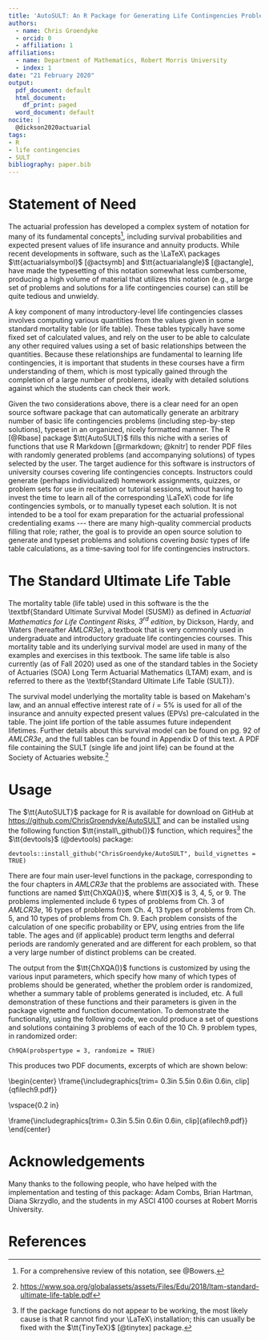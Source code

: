```yaml
---
title: 'AutoSULT: An R Package for Generating Life Contingencies Problems'
authors:
  - name: Chris Groendyke
  - orcid: 0
  - affiliation: 1
affiliations:
  - name: Department of Mathematics, Robert Morris University
  - index: 1
date: "21 February 2020"
output:
  pdf_document: default
  html_document:
    df_print: paged
  word_document: default
nocite: |
  @dickson2020actuarial
tags:
- R
- life contingencies
- SULT
bibliography: paper.bib
---
```


# Statement of Need

The actuarial profession has developed a complex system of notation for many of its fundamental concepts[^1], including survival probabilities and expected present values of life insurance and annuity products.  While recent developments in software, such as the \LaTeX\ packages $\tt{actuarialsymbol}$ [@actsymb] and $\tt{actuarialangle}$ [@actangle], have made the typesetting of this notation somewhat less cumbersome, producing a high volume of material that utilizes this notation (e.g., a large set of problems and solutions for a life contingencies course) can still be quite tedious and unwieldy.

[^1]: For a comprehensive review of this notation, see @Bowers.

A key component of many introductory-level life contingencies classes involves computing various quantities from the values given in some standard mortality table (or life table).  These tables typically have some fixed set of calculated values, and rely on the user to be able to calculate any other required values using a set of basic relationships between the quantities.  Because these relationships are fundamental to learning life contingencies, it is important that students in these courses have a firm understanding of them, which is most typically gained through the completion of a large number of problems, ideally with detailed solutions against which the students can check their work.

Given the two considerations above, there is a clear need for an open source software package that can automatically generate an arbitrary number of basic life contingencies problems (including step-by-step solutions), typeset in an organized, nicely formatted manner.  The R [@Rbase] package $\tt{AutoSULT}$ fills this niche with a series of functions that use R Markdown [@rmarkdown; @knitr] to render PDF files with randomly generated problems (and accompanying solutions) of types selected by the user.  The target audience for this software is instructors of university courses covering life contingencies concepts.  Instructors could generate (perhaps individualized) homework assignments, quizzes, or problem sets for use in recitation or tutorial sessions, without having to invest the time to learn all of the corresponding \LaTeX\ code for life contingencies symbols, or to manually typeset each solution.  It is not intended to be a tool for exam preparation for the actuarial professional credentialing exams --- there are many high-quality commercial products filling that role; rather, the goal is to provide an open source solution to generate and typeset problems and solutions covering _basic_ types of life table calculations, as a time-saving tool for life contingencies instructors.

# The Standard Ultimate Life Table

The mortality table (life table) used in this software is the the \textbf{Standard Ultimate Survival Model (SUSM)} as defined in _Actuarial Mathematics for Life Contingent Risks, $3^{rd}$ edition_, by Dickson, Hardy, and Waters (hereafter _AMLCR3e_), a textbook that is very commonly used in undergraduate and introductory graduate life contingencies courses.  This mortality table and its underlying survival model are used in many of the examples and exercises in this textbook.  The same life table is also currently (as of Fall 2020) used as one of the standard tables in the Society of Actuaries (SOA) Long Term Actuarial Mathematics (LTAM) exam, and is referred to there as the \textbf{Standard Ultimate Life Table (SULT)}.

The survival model underlying the mortality table is based on Makeham's law, and an annual effective interest rate of $i=5\%$ is used for all of the insurance and annuity expected present values (EPVs) pre-calculated in the table.  The joint life portion of the table assumes future independent lifetimes. Further details about this survival model can be found on pg. 92 of _AMLCR3e_, and the full tables can be found in Appendix D of this text.  A PDF file containing the SULT (single life and joint life) can be found at the Society of Actuaries website.[^2]

[^2]: https://www.soa.org/globalassets/assets/Files/Edu/2018/ltam-standard-ultimate-life-table.pdf

# Usage

The $\tt{AutoSULT}$ package for R is available for download on GitHub at https://github.com/ChrisGroendyke/AutoSULT and can be installed using the following function $\tt{install\_github()}$ function, which requires[^3] the $\tt{devtools}$ (@devtools) package:

```
devtools::install_github("ChrisGroendyke/AutoSULT", build_vignettes = TRUE)
```

There are four main user-level functions in the package, corresponding to the four chapters in _AMLCR3e_ that the problems are associated with.  These functions are named $\tt{ChXQA()}$, where $\tt{X}$ is 3, 4, 5, or 9.  The problems implemented include 6 types of problems from Ch. 3 of _AMLCR3e_, 16 types of problems from Ch. 4, 13 types of problems from Ch. 5, and 10 types of problems from Ch. 9. Each problem consists of the calculation of one specific probability or EPV, using entries from the life table.  The ages and (if applicable) product term lengths and deferral periods are randomly generated and are different for each problem, so that a very large number of distinct problems can be created.  

[^3]: If the package functions do not appear to be working, the most likely cause is that R cannot find your \LaTeX\ installation; this can usually be fixed with the $\tt{TinyTeX}$ [@tinytex] package.

The output from the $\tt{ChXQA()}$ functions is customized by using the various input parameters, which specify how many of which types of problems should be generated, whether the problem order is randomized, whether a summary table of problems generated is included, etc.  A full demonstration of these functions and their parameters is given in the package vignette and function documentation.  To demonstrate the functionality, using the following code, we could produce a set of questions and solutions containing 3 problems of each of the 10 Ch. 9 problem types, in randomized order:

```
Ch9QA(probspertype = 3, randomize = TRUE)
```

This produces two PDF documents, excerpts of which are shown below:

\begin{center}
\frame{\includegraphics[trim= 0.3in 5.5in 0.6in 0.6in, clip]{qfilech9.pdf}}

\vspace{0.2 in}

\frame{\includegraphics[trim= 0.3in 5.5in 0.6in 0.6in, clip]{afilech9.pdf}}
\end{center}

# Acknowledgements

Many thanks to the following people, who have helped with the implementation and testing of this package: Adam Combs, Brian Hartman, Diana Skrzydlo, and the students in my ASCI 4100 courses at Robert Morris University.

# References
